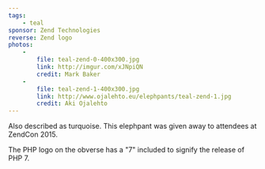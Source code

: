 ```yaml
---
tags:
    - teal
sponsor: Zend Technologies
reverse: Zend logo
photos:
    -
        file: teal-zend-0-400x300.jpg
        link: http://imgur.com/xJNpiQN
        credit: Mark Baker
    -
        file: teal-zend-1-400x300.jpg
        link: http://www.ojalehto.eu/elephpants/teal-zend-1.jpg
        credit: Aki Ojalehto
---
```

Also described as turquoise. This elephpant was given away to attendees at ZendCon 2015.

The PHP logo on the obverse has a "7" included to signify the release of PHP 7.
